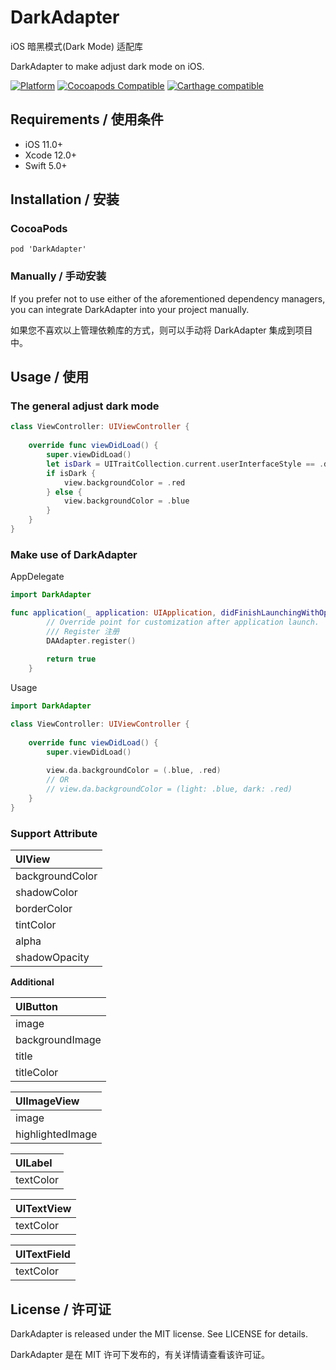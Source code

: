 # DarkAdapter
iOS 暗黑模式(Dark Mode) 适配库

DarkAdapter to make adjust dark mode on iOS.

[![Platform](https://img.shields.io/cocoapods/p/DarkAdapter.svg?style=flat)](https://github.com/ZuopanYao/DarkAdapter)
[![Cocoapods Compatible](https://img.shields.io/cocoapods/v/DarkAdapter.svg)](https://cocoapods.org/pods/DarkAdapter)
[![Carthage compatible](https://img.shields.io/badge/Carthage-compatible-4BC51D.svg?style=flat)](https://github.com/Carthage/Carthage)

## Requirements / 使用条件

- iOS 11.0+ 
- Xcode 12.0+
- Swift 5.0+

## Installation / 安装

### CocoaPods

```
pod 'DarkAdapter'
```

### Manually / 手动安装

If you prefer not to use either of the aforementioned dependency managers, you can integrate DarkAdapter into your project manually.

如果您不喜欢以上管理依赖库的方式，则可以手动将 DarkAdapter 集成到项目中。


## Usage / 使用

### The general adjust dark mode

```swift
class ViewController: UIViewController {
    
    override func viewDidLoad() {
        super.viewDidLoad()
        let isDark = UITraitCollection.current.userInterfaceStyle == .dark
        if isDark {
            view.backgroundColor = .red
        } else {
            view.backgroundColor = .blue
        }
    }
}

```

### Make use of DarkAdapter
AppDelegate

```swift
import DarkAdapter

func application(_ application: UIApplication, didFinishLaunchingWithOptions launchOptions: [UIApplication.LaunchOptionsKey: Any]?) -> Bool {
        // Override point for customization after application launch.
        /// Register 注册
        DAAdapter.register()
        
        return true
    }
```

Usage

```swift
import DarkAdapter

class ViewController: UIViewController {
    
    override func viewDidLoad() {
        super.viewDidLoad()
        
        view.da.backgroundColor = (.blue, .red)
        // OR
        // view.da.backgroundColor = (light: .blue, dark: .red)
    }
}

```

### Support Attribute

|UIView|
|:-----|
|backgroundColor|
|shadowColor|
|borderColor|
|tintColor|
|alpha|
|shadowOpacity|

**Additional**

|UIButton|
|:-----|
|image|
|backgroundImage|
|title|
|titleColor|

|UIImageView|
|:-----|
|image|
|highlightedImage|


|UILabel|
|:-----|
|textColor|

|UITextView|
|:-----|
|textColor|

|UITextField|
|:-----|
|textColor|

## License / 许可证

DarkAdapter is released under the MIT license. See LICENSE for details.

DarkAdapter 是在 MIT 许可下发布的，有关详情请查看该许可证。
